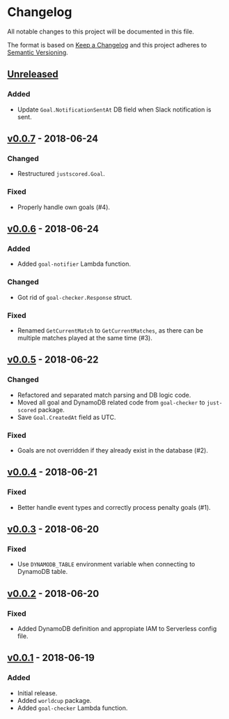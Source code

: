 # Changelog
All notable changes to this project will be documented in this file.

The format is based on [Keep a Changelog][keepachangelog] and this project
adheres to [Semantic Versioning][semver].

## [Unreleased][unreleased]

### Added
- Update `Goal.NotificationSentAt` DB field when Slack notification is sent.

## [v0.0.7][v0.0.7] - 2018-06-24
### Changed
- Restructured `justscored.Goal`.

### Fixed
- Properly handle own goals (#4).

## [v0.0.6][v0.0.6] - 2018-06-24
### Added
- Added `goal-notifier` Lambda function.

### Changed
- Got rid of `goal-checker.Response` struct.

### Fixed
- Renamed `GetCurrentMatch` to `GetCurrentMatches`, as there can be multiple
  matches played at the same time (#3).

## [v0.0.5][v0.0.5] - 2018-06-22
### Changed
- Refactored and separated match parsing and DB logic code.
- Moved all goal and DynamoDB related code from `goal-checker` to
  `just-scored` package.
- Save `Goal.CreatedAt` field as UTC.

### Fixed
- Goals are not overridden if they already exist in the database (#2). 

## [v0.0.4][v0.0.4] - 2018-06-21
### Fixed
- Better handle event types and correctly process penalty goals (#1).

## [v0.0.3][v0.0.3] - 2018-06-20
### Fixed
- Use `DYNAMODB_TABLE` environment variable when connecting to DynamoDB table.

## [v0.0.2][v0.0.2] - 2018-06-20
### Fixed
- Added DynamoDB definition and appropiate IAM to Serverless config file. 

## [v0.0.1][v0.0.1] - 2018-06-19
### Added
- Initial release.
- Added `worldcup` package.
- Added `goal-checker` Lambda function.


[keepachangelog]: http://keepachangelog.com/en/1.0.0/
[semver]: http://semver.org/spec/v2.0.0.html
[unreleased]: https://github.com/pawelad/just-scored/compare/v0.0.7...HEAD
[v0.0.1]: https://github.com/pawelad/just-scored/releases/tag/v0.0.1
[v0.0.2]: https://github.com/pawelad/just-scored/releases/tag/v0.0.2
[v0.0.3]: https://github.com/pawelad/just-scored/releases/tag/v0.0.3
[v0.0.4]: https://github.com/pawelad/just-scored/releases/tag/v0.0.4
[v0.0.5]: https://github.com/pawelad/just-scored/releases/tag/v0.0.5
[v0.0.6]: https://github.com/pawelad/just-scored/releases/tag/v0.0.6
[v0.0.7]: https://github.com/pawelad/just-scored/releases/tag/v0.0.7
